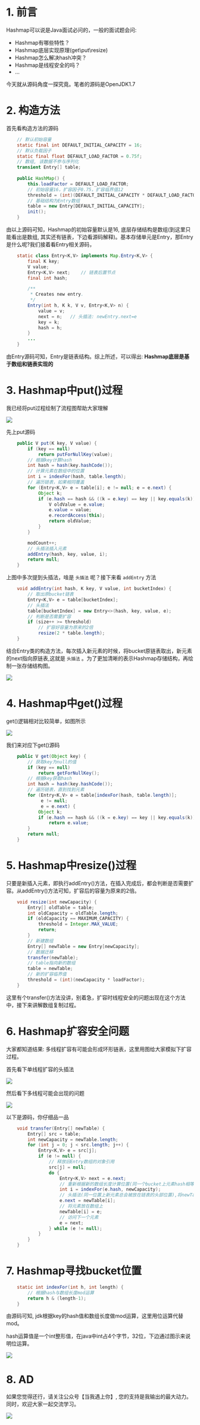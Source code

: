 # 1. 前言

Hashmap可以说是Java面试必问的，一般的面试题会问:

* Hashmap有哪些特性？
* Hashmap底层实现原理(get\put\resize)
* Hashmap怎么解决hash冲突？
* Hashmap是线程安全的吗？
* ...

今天就从源码角度一探究竟。笔者的源码是OpenJDK1.7

# 2. 构造方法

首先看构造方法的源码

```java
    // 默认初始容量
    static final int DEFAULT_INITIAL_CAPACITY = 16;
    // 默认负载因子
    static final float DEFAULT_LOAD_FACTOR = 0.75f;
    // 数组, 该数据不参与序列化
    transient Entry[] table;  
    
    public HashMap() {
        this.loadFactor = DEFAULT_LOAD_FACTOR;
        // 初始容量16，扩容因子0.75，扩容临界值12
        threshold = (int)(DEFAULT_INITIAL_CAPACITY * DEFAULT_LOAD_FACTOR);
        // 基础结构为Entry数组
        table = new Entry[DEFAULT_INITIAL_CAPACITY];
        init();
    }
```
由以上源码可知，Hashmap的初始容量默认是16, 底层存储结构是数组(到这里只能看出是数组, 其实还有链表，下边看源码解释)。基本存储单元是Entry，那Entry是什么呢?我们接着看Entry相关源码，


```java
    static class Entry<K,V> implements Map.Entry<K,V> {
        final K key;
        V value;
        Entry<K,V> next;    // 链表后置节点
        final int hash;

        /**
         * Creates new entry.
         */
        Entry(int h, K k, V v, Entry<K,V> n) {
            value = v;
            next = n;   // 头插法: newEntry.next=e
            key = k;
            hash = h;
        }
        ...
    }
```
由Entry源码可知，Entry是链表结构。综上所述，可以得出:
**Hashmap底层是基于数组和链表实现的**


# 3. Hashmap中put()过程

我已经将put过程绘制了流程图帮助大家理解

![](https://gitee.com/idea360/oss/raw/master/images/hashmap-java7-put.png)

先上put源码
```java
    public V put(K key, V value) {
        if (key == null)
            return putForNullKey(value);
        // 根据key计算hash
        int hash = hash(key.hashCode());
        // 计算元素在数组中的位置
        int i = indexFor(hash, table.length);
        // 遍历链表，如果相同覆盖
        for (Entry<K,V> e = table[i]; e != null; e = e.next) {
            Object k;
            if (e.hash == hash && ((k = e.key) == key || key.equals(k))) {
                V oldValue = e.value;
                e.value = value;
                e.recordAccess(this);
                return oldValue;
            }
        }

        modCount++;
        // 头插法插入元素
        addEntry(hash, key, value, i);
        return null;
    }
```

上图中多次提到头插法，啥是 `头插法` 呢？接下来看 `addEntry` 方法

```java
    void addEntry(int hash, K key, V value, int bucketIndex) {
        // 取出原bucket链表
        Entry<K,V> e = table[bucketIndex];
        // 头插法
        table[bucketIndex] = new Entry<>(hash, key, value, e);
        // 判断是否需要扩容
        if (size++ >= threshold)
            // 扩容好容量为原来的2倍
            resize(2 * table.length);
    }
```

结合Entry类的构造方法，每次插入新元素的时候，将bucket原链表取出，新元素的next指向原链表,这就是 `头插法` 。为了更加清晰的表示Hashmap存储结构，再绘制一张存储结构图。

![](https://gitee.com/idea360/oss/raw/master/images/hashmap-java7-data-constractor.png)

# 4. Hashmap中get()过程

get()逻辑相对比较简单，如图所示

![](https://gitee.com/idea360/oss/raw/master/images/hashmap-java7-get.png)

我们来对应下get()源码

```java
    public V get(Object key) {
        // 获取key为null的值
        if (key == null)
            return getForNullKey();
        // 根据key获取hash
        int hash = hash(key.hashCode());
        // 遍历链表，直到找到元素
        for (Entry<K,V> e = table[indexFor(hash, table.length)];
             e != null;
             e = e.next) {
            Object k;
            if (e.hash == hash && ((k = e.key) == key || key.equals(k)))
                return e.value;
        }
        return null;
    }
```

# 5. Hashmap中resize()过程

只要是新插入元素，即执行addEntry()方法，在插入完成后，都会判断是否需要扩容。从addEntry()方法可知，扩容后的容量为原来的2倍。

```java
    void resize(int newCapacity) {
        Entry[] oldTable = table;
        int oldCapacity = oldTable.length;
        if (oldCapacity == MAXIMUM_CAPACITY) {
            threshold = Integer.MAX_VALUE;
            return;
        }
        // 新建数组
        Entry[] newTable = new Entry[newCapacity];
        // 数据迁移
        transfer(newTable);
        // table指向新的数组
        table = newTable;
        // 新的扩容临界值
        threshold = (int)(newCapacity * loadFactor);
    }
```

这里有个transfer()方法没讲，别着急，扩容时线程安全的问题出现在这个方法中，接下来讲解数组复制过程。

# 6. Hashmap扩容安全问题

大家都知道结果: 多线程扩容有可能会形成环形链表，这里用图给大家模拟下扩容过程。

首先看下单线程扩容的头插法

![](https://gitee.com/idea360/oss/raw/master/images/Hashmap-java7-resize-singlethread.png)

然后看下多线程可能会出现的问题

![](https://gitee.com/idea360/oss/raw/master/images/java7-hashmap-resize-multithread.png)

以下是源码，你仔细品一品

```java
    void transfer(Entry[] newTable) {
        Entry[] src = table;
        int newCapacity = newTable.length;
        for (int j = 0; j < src.length; j++) {
            Entry<K,V> e = src[j];
            if (e != null) {
                // 释放旧Entry数组的对象引用
                src[j] = null;
                do {
                    Entry<K,V> next = e.next;
                    // 重新根据新的数组长度计算位置(同一个bucket上元素hash相等，所以扩容后必然还在一个链表上)
                    int i = indexFor(e.hash, newCapacity);
                    // 头插法(同一位置上新元素总会被放在链表的头部位置),将newTable[i]的引用赋给了e.next
                    e.next = newTable[i];
                    // 将元素放在数组上
                    newTable[i] = e;
                    // 访问下一个元素
                    e = next;
                } while (e != null);
            }
        }
    }
```

# 7. Hashmap寻找bucket位置

```java
    static int indexFor(int h, int length) {
        // 根据hash与数组长度mod运算
        return h & (length-1);
    }
```

由源码可知, jdk根据key的hash值和数组长度做mod运算，这里用位运算代替mod。

hash运算值是一个int整形值，在java中int占4个字节，32位，下边通过图示来说明位运算。

![](https://gitee.com/idea360/oss/raw/master/images/mod-vs-binary.png)

# 8. AD

如果您觉得还行，请关注公众号【当我遇上你】, 您的支持是我输出的最大动力。
同时，欢迎大家一起交流学习。

![](https://gitee.com/idea360/oss/raw/master/images/wechat-qr-code.png)









